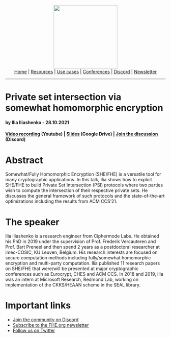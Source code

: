 <!-- Header links -->
<p align="center">
  <img width="200" src="https://user-images.githubusercontent.com/5758427/180978488-db825482-5a58-4c7c-9589-c494a6f0be04.png"><br/>
  <a href="https://fhe-org.github.io">Home</a> | <a href="https://fhe-org.github.io/fhe-resources">Resources</a> | <a href="https://fhe-org.github.io/fhe-use-cases">Use cases</a> | <a href="https://fhe-org.github.io/conferences">Conferences</a> | <a href="https://discord.fhe.org">Discord</a> | <a href="https://fheorg.substack.com">Newsletter</a> 
</p>
<hr/>
<!-- /Header links -->

# Private set intersection via somewhat homomorphic encryption
#### by Ilia Iliashenko - 28.10.2021

#### <a href="https://www.youtube.com/watch?v=hDCbWmVNsUw">Video recording</a> (Youtube) | <a href="https://drive.google.com/file/d/1xXVU6Xu0wH6EWfqCTG5TMNLCsbT4nqXK/view">Slides</a> (Google Drive) | <a href="https://discord.fhe.org">Join the discussion</a> (Discord)

# Abstract
Somewhat/Fully Homomorphic Encryption (SHE/FHE) is a versatile tool for many cryptographic applications. In this talk, Ilia shows how to exploit SHE/FHE to build Private Set Intersection (PSI) protocols where two parties wish to compute the intersection of their respective private sets. He discusses the general framework of such protocols and the state-of-the-art optimizations including the results from ACM CCS’21.

# The speaker
Ilia Iliashenko is a research engineer from Ciphermode Labs. He obtained his PhD in 2019 under the supervision of Prof. Frederik Vercauteren and Prof. Bart Preneel and then spend 2 years as a postdoctoral researcher at imec-COSIC, KU Leuven, Belgium. His research interests are focused on secure computation methods including fully/somewhat homomorphic encryption and multi-party computation. Ilia published 11 research papers on SHE/FHE that were/will be presented at major cryptographic conferences such as Eurocrypt, CHES and ACM CCS. In 2018 and 2019, Ilia was an intern at Microsoft Research, Redmond Lab, working on implementation of the CKKS/HEAAN scheme in the SEAL library.

# Important links
- <a href="https://discord.fhe.org">Join the community on Discord</a>
- <a href="https://fheorg.substack.com">Subscribe to the FHE.org newsletter</a>
- <a href="https://twitter.com/fhe_org">Follow us on Twitter</a>

